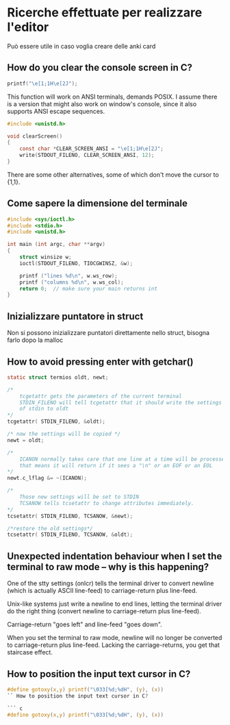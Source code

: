 # Ricerche effettuate per realizzare l'editor

Può essere utile in caso voglia creare delle anki card

## How do you clear the console screen in C?
``` c
printf("\e[1;1H\e[2J");
```

This function will work on ANSI terminals, demands POSIX. I assume there is a version that might also work on window's console, since it also supports ANSI escape sequences.

``` c
#include <unistd.h>

void clearScreen()
{
	const char *CLEAR_SCREEN_ANSI = "\e[1;1H\e[2J";
	write(STDOUT_FILENO, CLEAR_SCREEN_ANSI, 12);
}
```
There are some other alternatives, some of which don't move the cursor to {1,1}.

## Come sapere la dimensione del terminale
``` c
#include <sys/ioctl.h>
#include <stdio.h>
#include <unistd.h>

int main (int argc, char **argv)
{
    struct winsize w;
	ioctl(STDOUT_FILENO, TIOCGWINSZ, &w);

	printf ("lines %d\n", w.ws_row);
	printf ("columns %d\n", w.ws_col);
	return 0;  // make sure your main returns int
}
```

## Inizializzare puntatore in struct

Non si possono inizializzare puntatori direttamente nello struct, bisogna farlo dopo la malloc

## How to avoid pressing enter with getchar()

``` c
static struct termios oldt, newt;

/*
	tcgetattr gets the parameters of the current terminal
	STDIN_FILENO will tell tcgetattr that it should write the settings
	of stdin to oldt
*/
tcgetattr( STDIN_FILENO, &oldt);

/* now the settings will be copied */
newt = oldt;

/*
	ICANON normally takes care that one line at a time will be processed
	that means it will return if it sees a "\n" or an EOF or an EOL
*/
newt.c_lflag &= ~(ICANON);          

/*
	Those new settings will be set to STDIN
	TCSANOW tells tcsetattr to change attributes immediately.
*/
tcsetattr( STDIN_FILENO, TCSANOW, &newt);

/*restore the old settings*/
tcsetattr( STDIN_FILENO, TCSANOW, &oldt);

```

## Unexpected indentation behaviour when I set the terminal to raw mode – why is this happening?

One of the stty settings (onlcr) tells the terminal driver to convert newline (which is actually ASCII line-feed) to carriage-return plus line-feed.

Unix-like systems just write a newline to end lines, letting the terminal driver do the right thing (convert newline to carriage-return plus line-feed).

Carriage-return "goes left" and line-feed "goes down".

When you set the terminal to raw mode, newline will no longer be converted to carriage-return plus line-feed. Lacking the carriage-returns, you get that staircase effect.

## How to position the input text cursor in C?

``` c
#define gotoxy(x,y) printf("\033[%d;%dH", (y), (x))
`` How to position the input text cursor in C?

``` c
#define gotoxy(x,y) printf("\033[%d;%dH", (y), (x))
```
